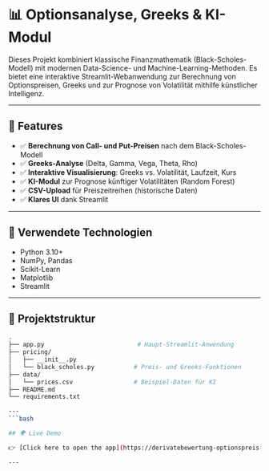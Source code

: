 # 📊 Optionsanalyse, Greeks & KI-Modul

Dieses Projekt kombiniert klassische Finanzmathematik (Black-Scholes-Modell) mit modernen Data-Science- und Machine-Learning-Methoden. Es bietet eine interaktive Streamlit-Webanwendung zur Berechnung von Optionspreisen, Greeks und zur Prognose von Volatilität mithilfe künstlicher Intelligenz.

---

## 🚀 Features

- ✅ **Berechnung von Call- und Put-Preisen** nach dem Black-Scholes-Modell
- ✅ **Greeks-Analyse** (Delta, Gamma, Vega, Theta, Rho)
- ✅ **Interaktive Visualisierung**: Greeks vs. Volatilität, Laufzeit, Kurs
- ✅ **KI-Modul** zur Prognose künftiger Volatilitäten (Random Forest)
- ✅ **CSV-Upload** für Preiszeitreihen (historische Daten)
- ✅ **Klares UI** dank Streamlit

---

## 🧠 Verwendete Technologien

- Python 3.10+
- NumPy, Pandas
- Scikit-Learn
- Matplotlib
- Streamlit

---

## 📂 Projektstruktur

```bash
.
├── app.py                          # Haupt-Streamlit-Anwendung
├── pricing/
│   ├── __init__.py
│   └── black_scholes.py           # Preis- und Greeks-Funktionen
├── data/
│   └── prices.csv                 # Beispiel-Daten für KI
├── README.md
└── requirements.txt

---
```bash

## 🌍 Live Demo

👉 [Click here to open the app](https://derivatebewertung-optionspreis-toolkit-yrcluupfaztaaxgwudshfu.streamlit.app/)

---






